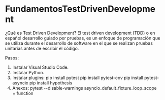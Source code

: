 # FundamentosTestDrivenDevelopment

¿Qué es Test Driven Development? El test driven development (TDD) o en español desarrollo guiado por pruebas, es un enfoque de programación que se utiliza durante el desarrollo de software en el que se realizan pruebas unitarias antes de escribir el código.

Pasos:
1. Instalar Visual Studio Code.
2. Instalar Python.
3. Instalar plugins:
	pip install pytest 
	pip install pytest-cov
	pip install pytest-asyncio
	pip install hypothesis
4. Anexos:
	pytest --disable-warnings
	asyncio_default_fixture_loop_scope = function

